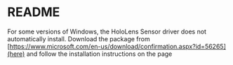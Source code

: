 # README
For some versions of Windows, the HoloLens Sensor driver does not automatically install. Download the package from [https://www.microsoft.com/en-us/download/confirmation.aspx?id=56265](here) and follow the installation instructions on the page